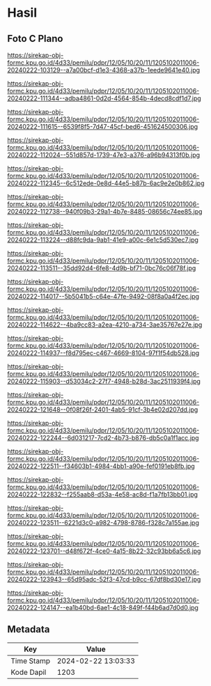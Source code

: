 # Hasil

## Foto C Plano

https://sirekap-obj-formc.kpu.go.id/4d33/pemilu/pdpr/12/05/10/20/11/1205102011006-20240222-103129--a7a00bcf-d1e3-4368-a37b-1eede9641e40.jpg

https://sirekap-obj-formc.kpu.go.id/4d33/pemilu/pdpr/12/05/10/20/11/1205102011006-20240222-111344--adba4861-0d2d-4564-854b-4decd8cdf1d7.jpg

https://sirekap-obj-formc.kpu.go.id/4d33/pemilu/pdpr/12/05/10/20/11/1205102011006-20240222-111615--6539f8f5-7d47-45cf-bed6-451624500306.jpg

https://sirekap-obj-formc.kpu.go.id/4d33/pemilu/pdpr/12/05/10/20/11/1205102011006-20240222-112024--551d857d-1739-47e3-a376-a96b94313f0b.jpg

https://sirekap-obj-formc.kpu.go.id/4d33/pemilu/pdpr/12/05/10/20/11/1205102011006-20240222-112345--6c512ede-0e8d-44e5-b87b-6ac9e2e0b862.jpg

https://sirekap-obj-formc.kpu.go.id/4d33/pemilu/pdpr/12/05/10/20/11/1205102011006-20240222-112738--940f09b3-29a1-4b7e-8485-08656c74ee85.jpg

https://sirekap-obj-formc.kpu.go.id/4d33/pemilu/pdpr/12/05/10/20/11/1205102011006-20240222-113224--d88fc9da-9ab1-41e9-a00c-6e1c5d530ec7.jpg

https://sirekap-obj-formc.kpu.go.id/4d33/pemilu/pdpr/12/05/10/20/11/1205102011006-20240222-113511--35dd92d4-6fe8-4d9b-bf71-0bc76c06f78f.jpg

https://sirekap-obj-formc.kpu.go.id/4d33/pemilu/pdpr/12/05/10/20/11/1205102011006-20240222-114017--5b5041b5-c64e-47fe-9492-08f8a0a4f2ec.jpg

https://sirekap-obj-formc.kpu.go.id/4d33/pemilu/pdpr/12/05/10/20/11/1205102011006-20240222-114622--4ba9cc83-a2ea-4210-a734-3ae35767e27e.jpg

https://sirekap-obj-formc.kpu.go.id/4d33/pemilu/pdpr/12/05/10/20/11/1205102011006-20240222-114937--f8d795ec-c467-4669-8104-97f1f54db528.jpg

https://sirekap-obj-formc.kpu.go.id/4d33/pemilu/pdpr/12/05/10/20/11/1205102011006-20240222-115903--d53034c2-27f7-4948-b28d-3ac2511939f4.jpg

https://sirekap-obj-formc.kpu.go.id/4d33/pemilu/pdpr/12/05/10/20/11/1205102011006-20240222-121648--0f08f26f-2401-4ab5-91cf-3b4e02d207dd.jpg

https://sirekap-obj-formc.kpu.go.id/4d33/pemilu/pdpr/12/05/10/20/11/1205102011006-20240222-122244--6d031217-7cd2-4b73-b876-db5c0a1f1acc.jpg

https://sirekap-obj-formc.kpu.go.id/4d33/pemilu/pdpr/12/05/10/20/11/1205102011006-20240222-122511--f34603b1-4984-4bb1-a90e-fef0191eb8fb.jpg

https://sirekap-obj-formc.kpu.go.id/4d33/pemilu/pdpr/12/05/10/20/11/1205102011006-20240222-122832--f255aab8-d53a-4e58-ac8d-f1a7fb13bb01.jpg

https://sirekap-obj-formc.kpu.go.id/4d33/pemilu/pdpr/12/05/10/20/11/1205102011006-20240222-123511--6221d3c0-a982-4798-8786-f328c7a155ae.jpg

https://sirekap-obj-formc.kpu.go.id/4d33/pemilu/pdpr/12/05/10/20/11/1205102011006-20240222-123701--d48f672f-4ce0-4a15-8b22-32c93bb6a5c6.jpg

https://sirekap-obj-formc.kpu.go.id/4d33/pemilu/pdpr/12/05/10/20/11/1205102011006-20240222-123943--65d95adc-52f3-47cd-b9cc-67df8bd30e17.jpg

https://sirekap-obj-formc.kpu.go.id/4d33/pemilu/pdpr/12/05/10/20/11/1205102011006-20240222-124147--ea1b40bd-6ae1-4c18-849f-f44b6ad7d0d0.jpg


## Metadata

| Key        | Value               |
| ---------- | ------------------- |
| Time Stamp | 2024-02-22 13:03:33 |
| Kode Dapil | 1203                |



